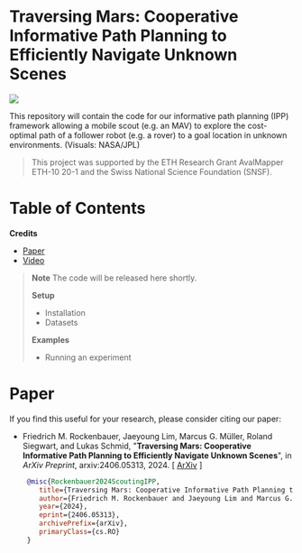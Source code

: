 # Traversing Mars: Cooperative Informative Path Planning to Efficiently Navigate Unknown Scenes

![](https://github.com/ethz-asl/scouting-ipp/assets/36043993/f0d283df-9de1-4eb7-b4b6-66a82a389194)

This repository will contain the code for our informative path planning (IPP) framework allowing a mobile scout (e.g. an MAV) to explore the cost-optimal path of a follower robot (e.g. a rover) to a goal location in unknown environments. (Visuals: NASA/JPL)

> This project was supported by the ETH Research Grant AvalMapper ETH-10 20-1 and the Swiss National Science Foundation (SNSF).

# Table of Contents
**Credits**
* [Paper](#Paper)
* [Video](#Video)

> **__Note__** The code will be released here shortly.
>
> **Setup**
> * Installation
> * Datasets
>
> **Examples**
> - Running an experiment

# Paper
If you find this useful for your research, please consider citing our paper:

* Friedrich M. Rockenbauer, Jaeyoung Lim, Marcus G. Müller, Roland Siegwart, and Lukas Schmid, "**Traversing Mars: Cooperative Informative Path Planning to Efficiently Navigate Unknown Scenes**", in *ArXiv Preprint*, arxiv:2406.05313, 2024. [ [ArXiv](https://arxiv.org/abs/2406.05313) ]
  ```bibtex
   @misc{Rockenbauer2024ScoutingIPP,
      title={Traversing Mars: Cooperative Informative Path Planning to Efficiently Navigate Unknown Scenes}, 
      author={Friedrich M. Rockenbauer and Jaeyoung Lim and Marcus G. Müller and Roland Siegwart and Lukas Schmid},
      year={2024},
      eprint={2406.05313},
      archivePrefix={arXiv},
      primaryClass={cs.RO}
   }
  ```
